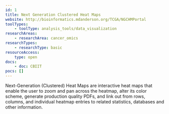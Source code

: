 ```yaml
---
id: 1
title: Next Generation Clustered Heat Maps
website: http://bioinformatics.mdanderson.org/TCGA/NGCHMPortal
toolTypes:
    - toolType: analysis_tools/data_visualization
researchAreas:
    - researchArea: cancer_omics
researchTypes:
    - researchType: basic
resourceAccess:
    type: open
docs:
    - doc: CBIIT
pocs: []        
---
```

Next-Generation (Clustered) Heat Maps are interactive heat maps that enable the user to zoom and pan across the heatmap, alter its color scheme, generate production quality PDFs, and link out from rows, columns, and individual heatmap entries to related statistics, databases and other information.
